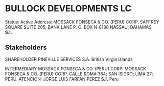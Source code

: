 # BULLOCK DEVELOPMENTS LC
Status: Active
Address: MOSSACK FONSECA & CO. (PERU) CORP. SAFFREY SQUARE SUITE 205; BANK LANE P. O. BOX N-8188 NASSAU; BAHAMAS **S.I.**

## Stakeholders
SHAREHOLDER
PINEVILLE SERVICES S.A.
British Virgin Islands


INTERMEDIARY
MOSSACK FONSECA & CO. (PERU) CORP.
MOSSACK FONSECA & CO. (PERU) CORP. CALLE ROMA 364; SAN ISIDRO; LIMA 27; PERÚ. ATENCION: JORGE LUIS FARFAN PEREZ **S.I.**
Peru



